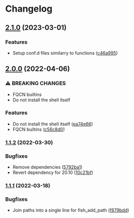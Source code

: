 # Changelog

## [2.1.0](https://github.com/agl4/ansible-role-shell-fish/compare/v2.0.0...v2.1.0) (2023-03-01)


### Features

* Setup conf.d files similarry to functions ([c46a995](https://github.com/agl4/ansible-role-shell-fish/commit/c46a995e9c9656576defd45d45f7e7363351a4d5))

## [2.0.0](https://github.com/agl4/ansible-role-shell-fish/compare/v1.1.2...v2.0.0) (2022-04-06)


### ⚠ BREAKING CHANGES

* FQCN builtins
* Do not install the shell itself

### Features

* Do not install the shell itself ([ea74e66](https://github.com/agl4/ansible-role-shell-fish/commit/ea74e66fc0aeec8e982e667aa3d957c618a296ee))
* FQCN builtins ([c56c8d0](https://github.com/agl4/ansible-role-shell-fish/commit/c56c8d03aacbaf41eee702f706436edd92225a34))

### [1.1.2](https://www.github.com/agl4/ansible-role-shell-fish/compare/v1.1.1...v1.1.2) (2022-03-30)


### Bugfixes

* Remove dependencies ([5792ba1](https://www.github.com/agl4/ansible-role-shell-fish/commit/5792ba164c393304da86d65357678ab5c4e0cbb0))
* Revert dependency for 20.10 ([10c21bf](https://www.github.com/agl4/ansible-role-shell-fish/commit/10c21bf31f75619866ee247029e633ffe257c595))

### [1.1.1](https://www.github.com/agl4/ansible-role-shell-fish/compare/v1.1.0...v1.1.1) (2022-03-18)


### Bugfixes

* Join paths into a single line for fish_add_path ([f879bdd](https://www.github.com/agl4/ansible-role-shell-fish/commit/f879bdd8d39db52066f6986dc5670154200215df))
